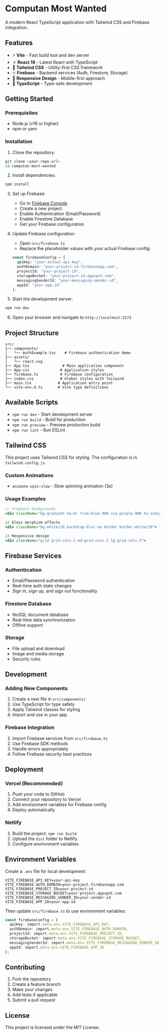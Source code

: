 # Computan Most Wanted

A modern React TypeScript application with Tailwind CSS and Firebase integration.

## Features

- ⚡ **Vite** - Fast build tool and dev server
- ⚛️ **React 19** - Latest React with TypeScript
- 🎨 **Tailwind CSS** - Utility-first CSS framework
- 🔥 **Firebase** - Backend services (Auth, Firestore, Storage)
- 📱 **Responsive Design** - Mobile-first approach
- 🎯 **TypeScript** - Type-safe development

## Getting Started

### Prerequisites

- Node.js (v18 or higher)
- npm or yarn

### Installation

1. Clone the repository:
```bash
git clone <your-repo-url>
cd computan-most-wanted
```

2. Install dependencies:
```bash
npm install
```

3. Set up Firebase:
   - Go to [Firebase Console](https://console.firebase.google.com/)
   - Create a new project
   - Enable Authentication (Email/Password)
   - Enable Firestore Database
   - Get your Firebase configuration

4. Update Firebase configuration:
   - Open `src/firebase.ts`
   - Replace the placeholder values with your actual Firebase config:
   ```typescript
   const firebaseConfig = {
     apiKey: "your-actual-api-key",
     authDomain: "your-project-id.firebaseapp.com",
     projectId: "your-project-id",
     storageBucket: "your-project-id.appspot.com",
     messagingSenderId: "your-messaging-sender-id",
     appId: "your-app-id"
   };
   ```

5. Start the development server:
```bash
npm run dev
```

6. Open your browser and navigate to `http://localhost:5173`

## Project Structure

```
src/
├── components/
│   └── AuthExample.tsx    # Firebase authentication demo
├── assets/
│   └── react.svg
├── App.tsx               # Main application component
├── App.css              # Application styles
├── firebase.ts          # Firebase configuration
├── index.css            # Global styles with Tailwind
├── main.tsx            # Application entry point
└── vite-env.d.ts       # Vite type definitions
```

## Available Scripts

- `npm run dev` - Start development server
- `npm run build` - Build for production
- `npm run preview` - Preview production build
- `npm run lint` - Run ESLint

## Tailwind CSS

This project uses Tailwind CSS for styling. The configuration is in `tailwind.config.js`.

### Custom Animations

- `animate-spin-slow` - Slow spinning animation (3s)

### Usage Examples

```jsx
// Gradient backgrounds
<div className="bg-gradient-to-br from-blue-900 via-purple-900 to-indigo-900">

// Glass morphism effects
<div className="bg-white/10 backdrop-blur-sm border border-white/20">

// Responsive design
<div className="grid grid-cols-1 md:grid-cols-2 lg:grid-cols-3">
```

## Firebase Services

### Authentication
- Email/Password authentication
- Real-time auth state changes
- Sign in, sign up, and sign out functionality

### Firestore Database
- NoSQL document database
- Real-time data synchronization
- Offline support

### Storage
- File upload and download
- Image and media storage
- Security rules

## Development

### Adding New Components

1. Create a new file in `src/components/`
2. Use TypeScript for type safety
3. Apply Tailwind classes for styling
4. Import and use in your app

### Firebase Integration

1. Import Firebase services from `src/firebase.ts`
2. Use Firebase SDK methods
3. Handle errors appropriately
4. Follow Firebase security best practices

## Deployment

### Vercel (Recommended)

1. Push your code to GitHub
2. Connect your repository to Vercel
3. Add environment variables for Firebase config
4. Deploy automatically

### Netlify

1. Build the project: `npm run build`
2. Upload the `dist` folder to Netlify
3. Configure environment variables

## Environment Variables

Create a `.env` file for local development:

```env
VITE_FIREBASE_API_KEY=your-api-key
VITE_FIREBASE_AUTH_DOMAIN=your-project.firebaseapp.com
VITE_FIREBASE_PROJECT_ID=your-project-id
VITE_FIREBASE_STORAGE_BUCKET=your-project.appspot.com
VITE_FIREBASE_MESSAGING_SENDER_ID=your-sender-id
VITE_FIREBASE_APP_ID=your-app-id
```

Then update `src/firebase.ts` to use environment variables:

```typescript
const firebaseConfig = {
  apiKey: import.meta.env.VITE_FIREBASE_API_KEY,
  authDomain: import.meta.env.VITE_FIREBASE_AUTH_DOMAIN,
  projectId: import.meta.env.VITE_FIREBASE_PROJECT_ID,
  storageBucket: import.meta.env.VITE_FIREBASE_STORAGE_BUCKET,
  messagingSenderId: import.meta.env.VITE_FIREBASE_MESSAGING_SENDER_ID,
  appId: import.meta.env.VITE_FIREBASE_APP_ID
};
```

## Contributing

1. Fork the repository
2. Create a feature branch
3. Make your changes
4. Add tests if applicable
5. Submit a pull request

## License

This project is licensed under the MIT License.
